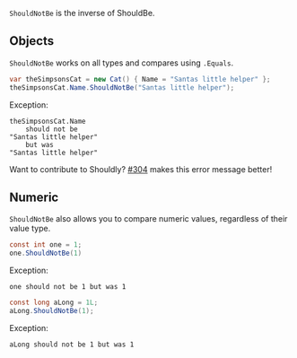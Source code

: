 `ShouldNotBe` is the inverse of ShouldBe.

## Objects
`ShouldNotBe` works on all types and compares using `.Equals`.

``` csharp
var theSimpsonsCat = new Cat() { Name = "Santas little helper" };
theSimpsonsCat.Name.ShouldNotBe("Santas little helper");
```

Exception:
```
theSimpsonsCat.Name
    should not be
"Santas little helper"
    but was
"Santas little helper"
```

Want to contribute to Shouldly? [#304](https://github.com/shouldly/shouldly/issues/304) makes this error message better!

## Numeric
`ShouldNotBe` also allows you to compare numeric values, regardless of their value type.

``` csharp
const int one = 1;
one.ShouldNotBe(1)
```
Exception:
```
one should not be 1 but was 1
```



``` csharp
const long aLong = 1L;
aLong.ShouldNotBe(1);
```

Exception:
```
aLong should not be 1 but was 1
```
